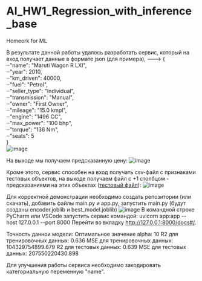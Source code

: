 # AI_HW1_Regression_with_inference_base
Homeork for ML

В результате данной работы удалось разработать сервис, который на вход получает данные в формате json (для примера), --->
{<br/>
  ⋅⋅"name": "Maruti Wagon R LXI",<br/>
  ⋅⋅"year": 2010,<br/>
  ⋅⋅"km_driven": 40000,<br/>
  ⋅⋅"fuel": "Petrol",<br/>
  ⋅⋅"seller_type": "Individual",<br/>
  ⋅⋅"transmission": "Manual",<br/>
  ⋅⋅"owner": "First Owner",<br/>
  ⋅⋅"mileage": "15.0 kmpl",<br/>
  ⋅⋅"engine": "1496 CC",<br/>
  ⋅⋅"max_power": "100 bhp",<br/>
  ⋅⋅"torque": "136 Nm",<br/>
  ⋅⋅"seats": 5<br/>
}<br/>
![image](https://github.com/user-attachments/assets/c22e06a0-5036-47b3-a91b-3fc183388892)

На выходе мы получаем предсказанную цену:
![image](https://github.com/user-attachments/assets/7859961f-4bd1-4d4f-8659-ebdeb4678072)

Кроме этого, сервис способен на вход получать csv-файл с признаками тестовых объектов, на выходе получаем файл с +1 столбцом - предсказаниями на этих объектах ([тестовый файл](https://github.com/sidorov-ka/AI_HW1_Regression_with_inference_base/blob/master/cars_without_selling_price.csv)):
![image](https://github.com/user-attachments/assets/a9b2e6d1-bbff-4eb3-a61c-341352cd409c)

Для корректной демонстрации необходимо создать репозитории (или скачать), добавить файлы main.py и app.py, запустить main.py (будут созданы encoder.joblib и best_model.joblib)
![image](https://github.com/user-attachments/assets/64a8b7f3-8e91-482f-adaa-dd487fd2ae21)
В командной строке PyCharm или VSCode запустить сервис командой: uvicorn app:app --host 127.0.0.1 --port 8000
Перейти во вкладку http://127.0.0.1:8000/docs#/.

Точность даннои модели:
Оптимальное значение alpha: 10
R2 для тренировочных данных: 0.636
MSE для тренировочных данных: 104329754899.679
R2 для тестовых данных: 0.639
MSE для тестовых данных: 207550220430.898

Для улучшения работы сервиса необходимо закодировать категориальную переменную "name".
